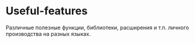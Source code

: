 Useful-features
===============

Различные полезные функции, библиотеки, расширения и т.п. личного производства на разных языках.
